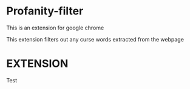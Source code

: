 # Profanity-filter

This is an extension for google chrome

This extension filters out any curse words extracted from the webpage

# EXTENSION
Test
